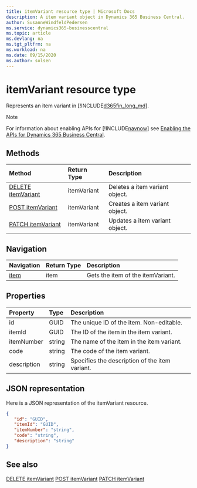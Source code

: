 ```yaml
---
title: itemVariant resource type | Microsoft Docs
description: A item variant object in Dynamics 365 Business Central.
author: SusanneWindfeldPedersen
ms.service: dynamics365-businesscentral
ms.topic: article
ms.devlang: na
ms.tgt_pltfrm: na
ms.workload: na
ms.date: 09/15/2020
ms.author: solsen
---
```


# itemVariant resource type
Represents an item variant in [!INCLUDE[d365fin_long_md](../../includes/d365fin_long_md.md)].

> [!NOTE]  
> For information about enabling APIs for [!INCLUDE[navnow](../../includes/navnow_md.md)] see [Enabling the APIs for Dynamics 365 Business Central](../enabling-apis-for-dynamics-nav.md).

## Methods
| Method | Return Type|Description |
|:--------------------|:-----------|:-------------------------|
|[DELETE itemVariant](../api/dynamics_itemVariant_Delete.md)|itemVariant|Deletes a item variant object.|
|[POST itemVariant](../api/dynamics_itemVariant_Create.md)|itemVariant|Creates a item variant object.|
|[PATCH itemVariant](../api/dynamics_itemVariant_Update.md)|itemVariant|Updates a item variant object.|




## Navigation

| Navigation |Return Type| Description |    
|:----------|:----------|:-----------------|
|[item](../resources/dynamics_item.md)|item |Gets the item of the itemVariant.|


## Properties

| Property           | Type   |Description     |
|:-------------------|:-------|:---------------|
|id|GUID|The unique ID of the item. Non-editable.|
|itemId|GUID|The ID of the item in the item variant.|
|itemNumber|string|The name of the item in the item variant.|
|code|string|The code of the item variant.|
|description|string|Specifies the description of the item variant.|


## JSON representation

Here is a JSON representation of the itemVariant resource.


```json
{
   "id": "GUID",
   "itemId": "GUID",
   "itemNumber": "string",
   "code": "string",
   "description": "string"
}
```
## See also

[DELETE itemVariant](../api/dynamics_itemVariant_Delete.md)
[POST itemVariant](../api/dynamics_itemVariant_Create.md)
[PATCH itemVariant](../api/dynamics_itemVariant_Update.md)

